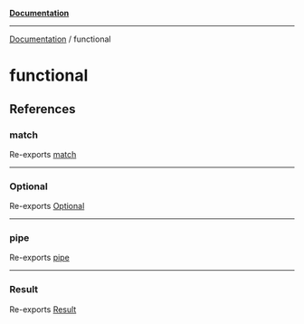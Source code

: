 [**Documentation**](README.md)

---

[Documentation](README.md) / functional

# functional

## References

### match

Re-exports [match](functional/match.md#match)

---

### Optional

Re-exports [Optional](functional/optional/README.md#optional)

---

### pipe

Re-exports [pipe](functional/pipe.md#pipe)

---

### Result

Re-exports [Result](functional/result/README.md#result)
